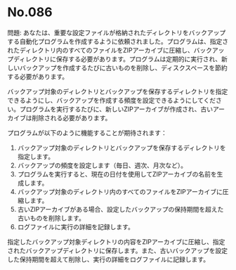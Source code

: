 # No.086

問題: あなたは、重要な設定ファイルが格納されたディレクトリをバックアップする自動化プログラムを作成するように依頼されました。プログラムは、指定されたディレクトリ内のすべてのファイルをZIPアーカイブに圧縮し、バックアップディレクトリに保存する必要があります。プログラムは定期的に実行され、新しいバックアップを作成するたびに古いものを削除し、ディスクスペースを節約する必要があります。

バックアップ対象のディレクトリとバックアップを保存するディレクトリを指定できるようにし、バックアップを作成する頻度を設定できるようにしてください。プログラムを実行するたびに、新しいZIPアーカイブが作成され、古いアーカイブは削除される必要があります。

プログラムが以下のように機能することが期待されます：

1. バックアップ対象のディレクトリとバックアップを保存するディレクトリを指定します。
1. バックアップの頻度を設定します（毎日、週次、月次など）。
1. プログラムを実行すると、現在の日付を使用してZIPアーカイブの名前を生成します。
1. バックアップ対象のディレクトリ内のすべてのファイルをZIPアーカイブに圧縮します。
1. 古いZIPアーカイブがある場合、設定したバックアップの保持期間を超えた古いものを削除します。
1. ログファイルに実行の詳細を記録します。

指定したバックアップ対象ディレクトリの内容をZIPアーカイブに圧縮し、指定されたバックアップディレクトリに保存します。また、古いバックアップを設定した保持期間を超えて削除し、実行の詳細をログファイルに記録します。
